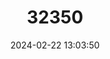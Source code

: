 ---
title: "32350"
category: "Burretiodendron hsienmu"
draft: false
date: 2024-02-22 13:03:50
languages:
  Chinese: ["Nghien", "Xianmu"]
---